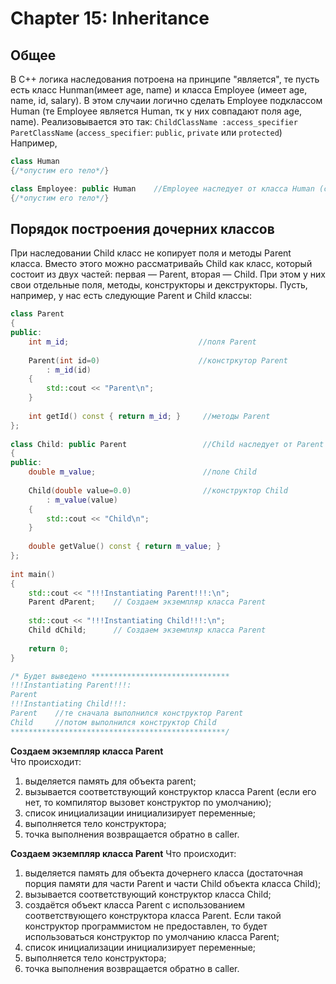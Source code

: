 # Chapter 15: Inheritance
## Общее
В C++ логика наследования потроена на принципе "является", те пусть есть класс Hunman(имеет age, name) и класса Employee (имеет age, name, id, salary). В этом случаии логично сделать Employee подклассом Human (те Employee является Human, тк у них совпадают поля age, name). Реализовывается это так: `ChildClassName :access_specifier ParetClassName` (`access_specifier`: `public`, `private` или `proteсted`) Например,
```cpp
class Human
{/*опустим его тело*/}

class Employee: public Human    //Employee наследует от класса Human (со спецификатором public)
{/*опустим его тело*/}
```

## Порядок построения дочерних классов
При наследовании Child класс не копирует поля и методы Parent класса. Вместо этого можно рассматривайь Child как класс, который состоит из двух частей: первая — Parent, вторая — Child. При этом у них свои отдельные поля, методы, конструкторы и декструкторы. Пусть, например, у нас есть следующие Parent и Child классы:
```cpp
class Parent
{
public:
    int m_id;                             //поля Parent
 
    Parent(int id=0)                      //констркутор Parent
        : m_id(id)
    {
        std::cout << "Parent\n";
    }
 
    int getId() const { return m_id; }     //методы Parent
};
 
class Child: public Parent                 //Child наследует от Parent
{
public:
    double m_value;                        //поле Child
  
    Child(double value=0.0)                //конструктор Child
        : m_value(value)
    {
        std::cout << "Child\n";
    }
 
    double getValue() const { return m_value; }
};
 
int main()
{
    std::cout << "!!!Instantiating Parent!!!:\n";
    Parent dParent;    // Создаем экземпляр класса Parent 
    
    std::cout << "!!!Instantiating Child!!!:\n";
    Child dChild;      // Создаем экземпляр класса Parent 
 
    return 0;
}

/* Будет выведено *******************************
!!!Instantiating Parent!!!:
Parent
!!!Instantiating Child!!!:
Parent    //те сначала выполнился конструктор Parent
Child     //потом выполнился конструктор Child
************************************************/
```
**Создаем экземпляр класса Parent**      
Что происходит:
1. выделяется память для объекта parent;
2. вызывается соответствующий конструктор класса Parent (если его нет, то компилятор вызовет конструктор по умолчанию);
3. список инициализации инициализирует переменные;
4. выполняется тело конструктора;
5. точка выполнения возвращается обратно в caller.

**Создаем экземпляр класса Parent**
Что происходит: 
1. выделяется память для объекта дочернего класса (достаточная порция памяти для части Parent и части Child объекта класса Child);
2. вызывается соответствующий конструктор класса Child;
3. создаётся объект класса Parent с использованием соответствующего конструктора класса Parent. Если такой конструктор программистом не предоставлен, то будет использоваться конструктор по умолчанию класса Parent;
4. список инициализации инициализирует переменные;
5. выполняется тело конструктора;
6. точка выполнения возвращается обратно в caller.
